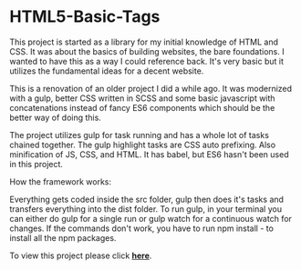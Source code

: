 # HTML5-Basic-Tags

This project is started as a library for my initial knowledge of HTML and CSS. It was about the basics of building websites, the bare foundations. I wanted to have this as a way I could reference back. It's very basic but it utilizes the fundamental ideas for a decent website.

This is a renovation of an older project I did a while ago. It was modernized with a gulp, better CSS written in SCSS and some basic javascript with concatenations instead of fancy ES6 components which should be the better way of doing this.

The project utilizes gulp for task running and has a whole lot of tasks chained together.  The gulp highlight tasks are CSS auto prefixing. Also minification of JS, CSS, and HTML. It has babel, but ES6 hasn't been used in this project.


How the framework works:

Everything gets coded inside the src folder, gulp then does it's tasks and transfers everything into the dist folder. To run gulp, in your terminal you can either do gulp for a single run or gulp watch for a continuous watch for changes. If the commands don't work, you have to run npm install - to install all the npm packages. 

To view this project please click **[here](https://w3althambition.github.io/html5-the-basics/dist/index.html)**.
